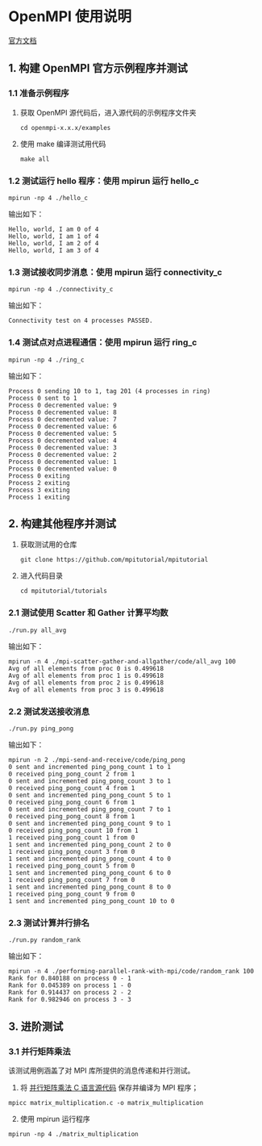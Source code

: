 # OpenMPI 使用说明

[官方文档](https://docs.open-mpi.org)

## 1. 构建 OpenMPI 官方示例程序并测试

### 1.1 准备示例程序

1. 获取 OpenMPI 源代码后，进入源代码的示例程序文件夹

    ```
    cd openmpi-x.x.x/examples
    ```

2. 使用 make 编译测试用代码

    ```
    make all
    ```

### 1.2 测试运行 hello 程序：使用 mpirun 运行 hello_c

```
mpirun -np 4 ./hello_c
```

输出如下：

```
Hello, world, I am 0 of 4
Hello, world, I am 1 of 4
Hello, world, I am 2 of 4
Hello, world, I am 3 of 4
```

### 1.3 测试接收同步消息：使用 mpirun 运行 connectivity_c

```
mpirun -np 4 ./connectivity_c
```

输出如下：

```
Connectivity test on 4 processes PASSED.
```

### 1.4 测试点对点进程通信：使用 mpirun 运行 ring_c

```
mpirun -np 4 ./ring_c
```

输出如下：

```
Process 0 sending 10 to 1, tag 201 (4 processes in ring)
Process 0 sent to 1
Process 0 decremented value: 9
Process 0 decremented value: 8
Process 0 decremented value: 7
Process 0 decremented value: 6
Process 0 decremented value: 5
Process 0 decremented value: 4
Process 0 decremented value: 3
Process 0 decremented value: 2
Process 0 decremented value: 1
Process 0 decremented value: 0
Process 0 exiting
Process 2 exiting
Process 3 exiting
Process 1 exiting
```

## 2. 构建其他程序并测试

1. 获取测试用的仓库

    ```
    git clone https://github.com/mpitutorial/mpitutorial
    ```

2. 进入代码目录

    ```
    cd mpitutorial/tutorials
    ```

### 2.1 测试使用 Scatter 和 Gather 计算平均数

```
./run.py all_avg
```

输出如下：

```
mpirun -n 4 ./mpi-scatter-gather-and-allgather/code/all_avg 100
Avg of all elements from proc 0 is 0.499618
Avg of all elements from proc 1 is 0.499618
Avg of all elements from proc 2 is 0.499618
Avg of all elements from proc 3 is 0.499618
```

### 2.2 测试发送接收消息

```
./run.py ping_pong
```

输出如下：

```
mpirun -n 2 ./mpi-send-and-receive/code/ping_pong
0 sent and incremented ping_pong_count 1 to 1
0 received ping_pong_count 2 from 1
0 sent and incremented ping_pong_count 3 to 1
0 received ping_pong_count 4 from 1
0 sent and incremented ping_pong_count 5 to 1
0 received ping_pong_count 6 from 1
0 sent and incremented ping_pong_count 7 to 1
0 received ping_pong_count 8 from 1
0 sent and incremented ping_pong_count 9 to 1
0 received ping_pong_count 10 from 1
1 received ping_pong_count 1 from 0
1 sent and incremented ping_pong_count 2 to 0
1 received ping_pong_count 3 from 0
1 sent and incremented ping_pong_count 4 to 0
1 received ping_pong_count 5 from 0
1 sent and incremented ping_pong_count 6 to 0
1 received ping_pong_count 7 from 0
1 sent and incremented ping_pong_count 8 to 0
1 received ping_pong_count 9 from 0
1 sent and incremented ping_pong_count 10 to 0
```

### 2.3 测试计算并行排名

```
./run.py random_rank
```

输出如下：

```
mpirun -n 4 ./performing-parallel-rank-with-mpi/code/random_rank 100
Rank for 0.840188 on process 0 - 1
Rank for 0.045389 on process 1 - 0
Rank for 0.914437 on process 2 - 2
Rank for 0.982946 on process 3 - 3
```

## 3. 进阶测试

### 3.1 并行矩阵乘法

该测试用例涵盖了对 MPI 库所提供的消息传递和并行测试。

1. 将 [并行矩阵乘法 C 语言源代码](../MPI%20%E7%A8%8B%E5%BA%8F%E6%BA%90%E4%BB%A3%E7%A0%81/matrix_multiplication.c) 保存并编译为 MPI 程序；

```
mpicc matrix_multiplication.c -o matrix_multiplication
```

2. 使用 mpirun 运行程序

```
mpirun -np 4 ./matrix_multiplication
```
